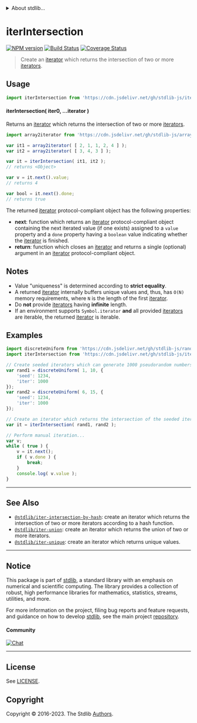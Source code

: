 <!--

@license Apache-2.0

Copyright (c) 2019 The Stdlib Authors.

Licensed under the Apache License, Version 2.0 (the "License");
you may not use this file except in compliance with the License.
You may obtain a copy of the License at

   http://www.apache.org/licenses/LICENSE-2.0

Unless required by applicable law or agreed to in writing, software
distributed under the License is distributed on an "AS IS" BASIS,
WITHOUT WARRANTIES OR CONDITIONS OF ANY KIND, either express or implied.
See the License for the specific language governing permissions and
limitations under the License.

-->


<details>
  <summary>
    About stdlib...
  </summary>
  <p>We believe in a future in which the web is a preferred environment for numerical computation. To help realize this future, we've built stdlib. stdlib is a standard library, with an emphasis on numerical and scientific computation, written in JavaScript (and C) for execution in browsers and in Node.js.</p>
  <p>The library is fully decomposable, being architected in such a way that you can swap out and mix and match APIs and functionality to cater to your exact preferences and use cases.</p>
  <p>When you use stdlib, you can be absolutely certain that you are using the most thorough, rigorous, well-written, studied, documented, tested, measured, and high-quality code out there.</p>
  <p>To join us in bringing numerical computing to the web, get started by checking us out on <a href="https://github.com/stdlib-js/stdlib">GitHub</a>, and please consider <a href="https://opencollective.com/stdlib">financially supporting stdlib</a>. We greatly appreciate your continued support!</p>
</details>

# iterIntersection

[![NPM version][npm-image]][npm-url] [![Build Status][test-image]][test-url] [![Coverage Status][coverage-image]][coverage-url] <!-- [![dependencies][dependencies-image]][dependencies-url] -->

> Create an [iterator][mdn-iterator-protocol] which returns the intersection of two or more [iterators][mdn-iterator-protocol].

<!-- Section to include introductory text. Make sure to keep an empty line after the intro `section` element and another before the `/section` close. -->

<section class="intro">

</section>

<!-- /.intro -->

<!-- Package usage documentation. -->



<section class="usage">

## Usage

```javascript
import iterIntersection from 'https://cdn.jsdelivr.net/gh/stdlib-js/iter-intersection@v0.1.1-deno/mod.js';
```

#### iterIntersection( iter0, ...iterator )

Returns an [iterator][mdn-iterator-protocol] which returns the intersection of two or more [iterators][mdn-iterator-protocol].

```javascript
import array2iterator from 'https://cdn.jsdelivr.net/gh/stdlib-js/array-to-iterator@deno/mod.js';

var it1 = array2iterator( [ 2, 1, 1, 2, 4 ] );
var it2 = array2iterator( [ 3, 4, 3 ] );

var it = iterIntersection( it1, it2 );
// returns <Object>

var v = it.next().value;
// returns 4

var bool = it.next().done;
// returns true
```

The returned [iterator][mdn-iterator-protocol] protocol-compliant object has the following properties:

-   **next**: function which returns an [iterator][mdn-iterator-protocol] protocol-compliant object containing the next iterated value (if one exists) assigned to a `value` property and a `done` property having a `boolean` value indicating whether the [iterator][mdn-iterator-protocol] is finished.
-   **return**: function which closes an [iterator][mdn-iterator-protocol] and returns a single (optional) argument in an [iterator][mdn-iterator-protocol] protocol-compliant object.

</section>

<!-- /.usage -->

<!-- Package usage notes. Make sure to keep an empty line after the `section` element and another before the `/section` close. -->

<section class="notes">

## Notes

-   Value "uniqueness" is determined according to **strict equality**.
-   A returned [iterator][mdn-iterator-protocol] internally buffers unique values and, thus, has `O(N)` memory requirements, where `N` is the length of the first [iterator][mdn-iterator-protocol].
-   Do **not** provide [iterators][mdn-iterator-protocol] having **infinite** length.
-   If an environment supports `Symbol.iterator` **and** all provided [iterators][mdn-iterator-protocol] are iterable, the returned [iterator][mdn-iterator-protocol] is iterable.

</section>

<!-- /.notes -->

<!-- Package usage examples. -->

<section class="examples">

## Examples

<!-- eslint no-undef: "error" -->

```javascript
import discreteUniform from 'https://cdn.jsdelivr.net/gh/stdlib-js/random-iter-discrete-uniform@deno/mod.js';
import iterIntersection from 'https://cdn.jsdelivr.net/gh/stdlib-js/iter-intersection@v0.1.1-deno/mod.js';

// Create seeded iterators which can generate 1000 pseudorandom numbers:
var rand1 = discreteUniform( 1, 10, {
    'seed': 1234,
    'iter': 1000
});
var rand2 = discreteUniform( 6, 15, {
    'seed': 1234,
    'iter': 1000
});

// Create an iterator which returns the intersection of the seeded iterators:
var it = iterIntersection( rand1, rand2 );

// Perform manual iteration...
var v;
while ( true ) {
    v = it.next();
    if ( v.done ) {
        break;
    }
    console.log( v.value );
}
```

</section>

<!-- /.examples -->

<!-- Section to include cited references. If references are included, add a horizontal rule *before* the section. Make sure to keep an empty line after the `section` element and another before the `/section` close. -->

<section class="references">

</section>

<!-- /.references -->

<!-- Section for related `stdlib` packages. Do not manually edit this section, as it is automatically populated. -->

<section class="related">

* * *

## See Also

-   <span class="package-name">[`@stdlib/iter-intersection-by-hash`][@stdlib/iter/intersection-by-hash]</span><span class="delimiter">: </span><span class="description">create an iterator which returns the intersection of two or more iterators according to a hash function.</span>
-   <span class="package-name">[`@stdlib/iter-union`][@stdlib/iter/union]</span><span class="delimiter">: </span><span class="description">create an iterator which returns the union of two or more iterators.</span>
-   <span class="package-name">[`@stdlib/iter-unique`][@stdlib/iter/unique]</span><span class="delimiter">: </span><span class="description">create an iterator which returns unique values.</span>

</section>

<!-- /.related -->

<!-- Section for all links. Make sure to keep an empty line after the `section` element and another before the `/section` close. -->


<section class="main-repo" >

* * *

## Notice

This package is part of [stdlib][stdlib], a standard library with an emphasis on numerical and scientific computing. The library provides a collection of robust, high performance libraries for mathematics, statistics, streams, utilities, and more.

For more information on the project, filing bug reports and feature requests, and guidance on how to develop [stdlib][stdlib], see the main project [repository][stdlib].

#### Community

[![Chat][chat-image]][chat-url]

---

## License

See [LICENSE][stdlib-license].


## Copyright

Copyright &copy; 2016-2023. The Stdlib [Authors][stdlib-authors].

</section>

<!-- /.stdlib -->

<!-- Section for all links. Make sure to keep an empty line after the `section` element and another before the `/section` close. -->

<section class="links">

[npm-image]: http://img.shields.io/npm/v/@stdlib/iter-intersection.svg
[npm-url]: https://npmjs.org/package/@stdlib/iter-intersection

[test-image]: https://github.com/stdlib-js/iter-intersection/actions/workflows/test.yml/badge.svg?branch=v0.1.1
[test-url]: https://github.com/stdlib-js/iter-intersection/actions/workflows/test.yml?query=branch:v0.1.1

[coverage-image]: https://img.shields.io/codecov/c/github/stdlib-js/iter-intersection/main.svg
[coverage-url]: https://codecov.io/github/stdlib-js/iter-intersection?branch=main

<!--

[dependencies-image]: https://img.shields.io/david/stdlib-js/iter-intersection.svg
[dependencies-url]: https://david-dm.org/stdlib-js/iter-intersection/main

-->

[chat-image]: https://img.shields.io/gitter/room/stdlib-js/stdlib.svg
[chat-url]: https://app.gitter.im/#/room/#stdlib-js_stdlib:gitter.im

[stdlib]: https://github.com/stdlib-js/stdlib

[stdlib-authors]: https://github.com/stdlib-js/stdlib/graphs/contributors

[umd]: https://github.com/umdjs/umd
[es-module]: https://developer.mozilla.org/en-US/docs/Web/JavaScript/Guide/Modules

[deno-url]: https://github.com/stdlib-js/iter-intersection/tree/deno
[umd-url]: https://github.com/stdlib-js/iter-intersection/tree/umd
[esm-url]: https://github.com/stdlib-js/iter-intersection/tree/esm
[branches-url]: https://github.com/stdlib-js/iter-intersection/blob/main/branches.md

[stdlib-license]: https://raw.githubusercontent.com/stdlib-js/iter-intersection/main/LICENSE

[mdn-iterator-protocol]: https://developer.mozilla.org/en-US/docs/Web/JavaScript/Reference/Iteration_protocols#The_iterator_protocol

<!-- <related-links> -->

[@stdlib/iter/intersection-by-hash]: https://github.com/stdlib-js/iter-intersection-by-hash/tree/deno

[@stdlib/iter/union]: https://github.com/stdlib-js/iter-union/tree/deno

[@stdlib/iter/unique]: https://github.com/stdlib-js/iter-unique/tree/deno

<!-- </related-links> -->

</section>

<!-- /.links -->
